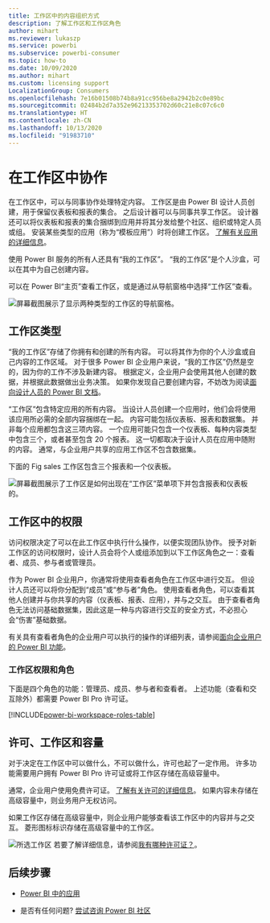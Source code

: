 ```yaml
---
title: 工作区中的内容组织方式
description: 了解工作区和工作区角色
author: mihart
ms.reviewer: lukaszp
ms.service: powerbi
ms.subservice: powerbi-consumer
ms.topic: how-to
ms.date: 10/09/2020
ms.author: mihart
ms.custom: licensing support
LocalizationGroup: Consumers
ms.openlocfilehash: 7e16b01508b74b8a91cc956be8a2942b2c0e89bc
ms.sourcegitcommit: 02484b2d7a352e96213353702d60c21e8c07c6c0
ms.translationtype: HT
ms.contentlocale: zh-CN
ms.lasthandoff: 10/13/2020
ms.locfileid: "91983710"
---
```

# <a name="collaborate-in-workspaces"></a>在工作区中协作

 在工作区中，可以与同事协作处理特定内容。 工作区是由 Power BI 设计人员创建，用于保留仪表板和报表的集合。 之后设计器可以与同事共享工作区。 设计器还可以将仪表板和报表的集合捆绑到应用并将其分发给整个社区、组织或特定人员或组。 安装某些类型的应用（称为“模板应用”）时将创建工作区。 [了解有关应用的详细信息](end-user-apps.md)。 

 使用 Power BI 服务的所有人还具有“我的工作区”。  “我的工作区”是个人沙盒，可以在其中为自己创建内容。

 可以在 Power BI“主页”查看工作区，或是通过从导航窗格中选择“工作区”查看。

 ![屏幕截图展示了显示两种类型的工作区的导航窗格。](media/end-user-workspaces/power-bi-home-workspace.png)

## <a name="types-of-workspaces"></a>工作区类型
“我的工作区”存储了你拥有和创建的所有内容。 可以将其作为你的个人沙盒或自己内容的工作区域。 对于很多 Power BI 企业用户来说，“我的工作区”仍然是空的，因为你的工作不涉及新建内容。 根据定义，企业用户会使用其他人创建的数据，并根据此数据做出业务决策。 如果你发现自己要创建内容，不妨改为阅读[面向设计人员的 Power BI 文档](../create-reports/index.yml)。

“工作区”包含特定应用的所有内容。 当设计人员创建一个应用时，他们会将使用该应用所必需的全部内容捆绑在一起。 内容可能包括仪表板、报表和数据集。 并非每个应用都包含这三项内容。 一个应用可能只包含一个仪表板、每种内容类型中包含三个，或者甚至包含 20 个报表。 这一切都取决于设计人员在应用中随附的内容。 通常，与企业用户共享的应用工作区不包含数据集。

下面的 Fig sales 工作区包含三个报表和一个仪表板。 

![屏幕截图展示了工作区是如何出现在“工作区”菜单项下并包含报表和仪表板的。](media/end-user-workspaces/power-bi-app-workspace.png)

## <a name="permissions-in-the-workspaces"></a>工作区中的权限

访问权限决定了可以在此工作区中执行什么操作，以便实现团队协作。  授予对新工作区的访问权限时，设计人员会将个人或组添加到以下工作区角色之一：查看者、成员、参与者或管理员。 


作为 Power BI 企业用户，你通常将使用查看者角色在工作区中进行交互。 但设计人员还可以将你分配到“成员”或“参与者”角色。 使用查看者角色，可以查看其他人创建并与你共享的内容（仪表板、报表、应用），并与之交互。 由于查看者角色无法访问基础数据集，因此这是一种与内容进行交互的安全方式，不必担心会“伤害”基础数据。


有关具有查看者角色的企业用户可以执行的操作的详细列表，请参阅[面向企业用户的 Power BI 功能](end-user-features.md)。


### <a name="workspace-permissions-and-roles"></a>工作区权限和角色

下面是四个角色的功能：管理员、成员、参与者和查看者。 上述功能（查看和交互除外）都需要 Power BI Pro 许可证。

[!INCLUDE[power-bi-workspace-roles-table](../includes/power-bi-workspace-roles-table.md)]

## <a name="licensing-workspaces-and-capacity"></a>许可、工作区和容量
对于决定在工作区中可以做什么，不可以做什么，许可也起了一定作用。 许多功能需要用户拥有 Power BI Pro 许可证或将工作区存储在高级容量中。 

通常，企业用户使用免费许可证。 [了解有关许可的详细信息](end-user-license.md)。 如果内容未存储在高级容量中，则业务用户无权访问。

如果工作区存储在高级容量中，则企业用户能够查看该工作区中的内容并与之交互。 菱形图标标识存储在高级容量中的工作区。

![所选工作区](media/end-user-workspaces/power-bi-diamonds.png) 若要了解详细信息，请参阅[我有哪种许可证？](end-user-license.md)。



## <a name="next-steps"></a>后续步骤
* [Power BI 中的应用](end-user-apps.md)    

* 是否有任何问题? [尝试咨询 Power BI 社区](https://community.powerbi.com/)

